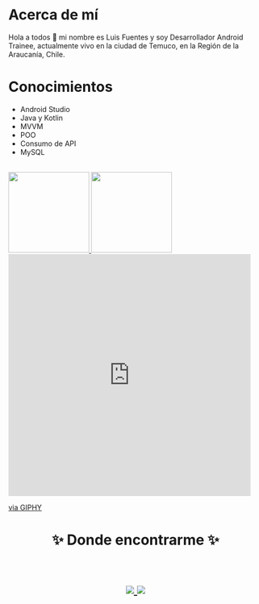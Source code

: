 # Acerca de mí

Hola a todos 👋 mi nombre es Luis Fuentes y soy Desarrollador Android Trainee, actualmente vivo en la ciudad de Temuco, en la Región de la Araucanía, Chile.


# Conocimientos

- Android Studio
- Java y Kotlin
- MVVM
- POO
- Consumo de API
- MySQL
  
<br/>

<a href="https://github.com/LuisFuentesDev">
  <img height="160em" src="https://github-readme-stats.vercel.app/api?username=LuisFuentesDev&theme=buefy&show_icons=true" />
  <img height="160em" src="https://github-readme-stats.vercel.app/api/top-langs/?username=LuisFuentesDev&theme=buefy&layout=compact" />
</a>

<br/>

<iframe src="https://giphy.com/embed/YAPrs0Uf89nSU" width="480" height="480" frameBorder="0" class="giphy-embed" allowFullScreen></iframe><p><a href="https://giphy.com/gifs/art-legend-of-zelda-fanpop-YAPrs0Uf89nSU">via GIPHY</a></p>

<h1 align="center">
✨ Donde encontrarme ✨
  <p align="center"><br/>
   <a href="https://www.linkedin.com/in/proxdevluisfuentes/">
    <img src="https://img.shields.io/badge/Linkedin-luisFuentes-blue">
  </a>
    <img src="https://img.shields.io/badge/lsfuentes2-gmail-red">
  </a>
  
 
  
</p>
</h1>
